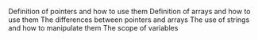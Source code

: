 Definition of pointers and how to use them
Definition of arrays and how to use them
The differences between pointers and arrays
The use of strings and how to manipulate them
The scope of variables


